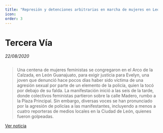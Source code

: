 ```yaml
---
title: "Represión y detenciones arbitrarias en marcha de mujeres en León Guanajuato"
icon:
order: 3
---
```

# Tercera Vía
*22/08/2020*

<a href="#" class="image featured"><img src="https://i2.wp.com/terceravia.mx/wp-content/uploads/2020/08/Agresión.jpg" alt="" /></a>

> Una centena de mujeres feministas se congregaron en el Arco de la Calzada, en León Guanajuato, para exigir justicia para Evelyn, una joven que denunció hace pocos días haber sido víctima de una agresión sexual por parte de un elemento de la policía, quien la tocó por debajo de su falda. La manifestación inició a las seis de la tarde, donde colectivos feministas partieron sobre la calle Madero, rumbo a la Plaza Principal. Sin embargo, diversas voces se han pronunciado por la agresión de policías a las manifestantes, incluyendo a menos a cuatro reporteras de medios locales en la Ciudad de León, quienes fueron golpeadas.

[Ver noticia](https://terceravia.mx/2020/08/represion-y-detenciones-arbitrarias-en-marcha-de-mujeres-en-leon-guanajuato/)
